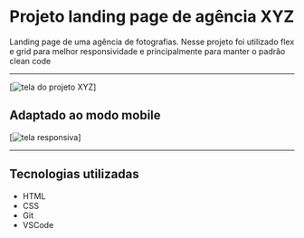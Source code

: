 # Projeto landing page de agência XYZ
Landing page de uma agência de fotografias. Nesse projeto foi utilizado flex e grid para melhor responsividade e principalmente para manter o padrão clean code

---

[<img src="./design/tela.gif" alt="tela do projeto XYZ">]

## Adaptado ao modo mobile

[<img src="./design/tela-responsiva.gif" alt="tela responsiva">]

---

## Tecnologias utilizadas

- HTML
- CSS
- Git
- VSCode
